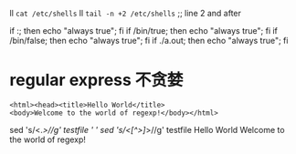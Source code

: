 ll `cat /etc/shells`
ll `tail -n +2 /etc/shells`  ;; line 2 and after

if :; then echo "always true"; fi
if /bin/true; then echo "always true"; fi
if /bin/false; then echo "always true"; fi
if ./a.out; then echo "always true"; fi

# regular express 不贪婪
```
<html><head><title>Hello World</title>
<body>Welcome to the world of regexp!</body></html>
```

sed 's/<.*>//g' testfile
' '
sed 's/<[^>]*>//g' testfile
Hello World
Welcome to the world of regexp!
